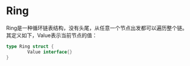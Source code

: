 # Ring
Ring是一种循环链表结构，没有头尾，从任意一个节点出发都可以遍历整个链。其定义如下，Value表示当前节点的值：
```go
type Ring struct {
        Value interface{} 
}
```